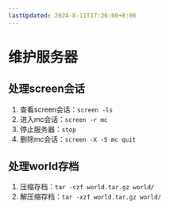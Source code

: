 ```yaml
---
lastUpdated: 2024-8-11T17:26:00+8:00
---
```



# 维护服务器

## 处理screen会话

1. 查看screen会话：```screen -ls```
2. 进入mc会话：```screen -r mc```
3. 停止服务器：```stop```
4. 删除mc会话：```screen -X -S mc quit```

## 处理world存档

1. 压缩存档：```tar -czf world.tar.gz world/```
2. 解压缩存档：```tar -xzf world.tar.gz world/```